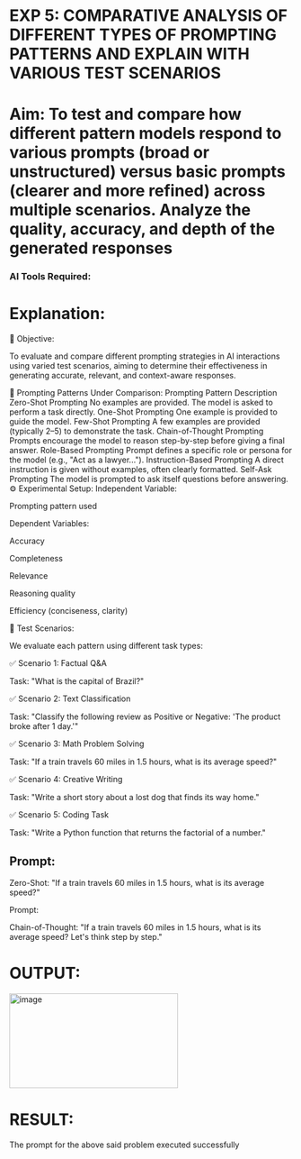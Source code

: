 

# EXP 5: COMPARATIVE ANALYSIS OF DIFFERENT TYPES OF PROMPTING PATTERNS AND EXPLAIN WITH VARIOUS TEST SCENARIOS

# Aim: To test and compare how different pattern models respond to various prompts (broad or unstructured) versus basic prompts (clearer and more refined) across multiple scenarios.  Analyze the quality, accuracy, and depth of the generated responses 

### AI Tools Required: 

# Explanation: 
🧭 Objective:

To evaluate and compare different prompting strategies in AI interactions using varied test scenarios, aiming to determine their effectiveness in generating accurate, relevant, and context-aware responses.

🔬 Prompting Patterns Under Comparison:
Prompting Pattern	Description
Zero-Shot Prompting	No examples are provided. The model is asked to perform a task directly.
One-Shot Prompting	One example is provided to guide the model.
Few-Shot Prompting	A few examples are provided (typically 2–5) to demonstrate the task.
Chain-of-Thought Prompting	Prompts encourage the model to reason step-by-step before giving a final answer.
Role-Based Prompting	Prompt defines a specific role or persona for the model (e.g., "Act as a lawyer...").
Instruction-Based Prompting	A direct instruction is given without examples, often clearly formatted.
Self-Ask Prompting	The model is prompted to ask itself questions before answering.
⚙️ Experimental Setup:
Independent Variable:

Prompting pattern used

Dependent Variables:

Accuracy

Completeness

Relevance

Reasoning quality

Efficiency (conciseness, clarity)

📂 Test Scenarios:

We evaluate each pattern using different task types:

✅ Scenario 1: Factual Q&A

Task: "What is the capital of Brazil?"

✅ Scenario 2: Text Classification

Task: "Classify the following review as Positive or Negative: 'The product broke after 1 day.'"

✅ Scenario 3: Math Problem Solving

Task: "If a train travels 60 miles in 1.5 hours, what is its average speed?"

✅ Scenario 4: Creative Writing

Task: "Write a short story about a lost dog that finds its way home."

✅ Scenario 5: Coding Task

Task: "Write a Python function that returns the factorial of a number."


## Prompt:

Zero-Shot: "If a train travels 60 miles in 1.5 hours, what is its average speed?"

Prompt:

Chain-of-Thought: "If a train travels 60 miles in 1.5 hours, what is its average speed? Let's think step by step."




# OUTPUT:
<img width="300" height="168" alt="image" src="https://github.com/user-attachments/assets/02e3eac5-5954-43db-a3f7-577ea498b00a" />


# RESULT: 
The prompt for the above said problem executed successfully
